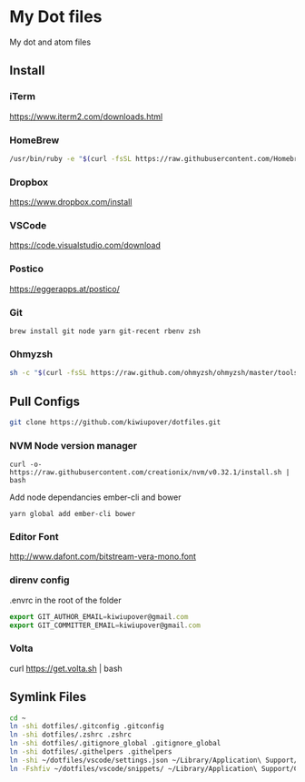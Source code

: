 # My Dot files
My dot and atom files

## Install
### iTerm
https://www.iterm2.com/downloads.html

### HomeBrew
```sh 
/usr/bin/ruby -e "$(curl -fsSL https://raw.githubusercontent.com/Homebrew/install/master/install)"
```

### Dropbox
https://www.dropbox.com/install

### VSCode 
https://code.visualstudio.com/download

### Postico
https://eggerapps.at/postico/



### Git
```
brew install git node yarn git-recent rbenv zsh

```

### Ohmyzsh
```sh
sh -c "$(curl -fsSL https://raw.github.com/ohmyzsh/ohmyzsh/master/tools/install.sh)"
```

## Pull Configs
```sh
git clone https://github.com/kiwiupover/dotfiles.git
```

### NVM Node version manager
`curl -o- https://raw.githubusercontent.com/creationix/nvm/v0.32.1/install.sh | bash`

Add node dependancies ember-cli and bower
```
yarn global add ember-cli bower
```

### Editor Font
http://www.dafont.com/bitstream-vera-mono.font

### direnv config
.envrc in the root of the folder
```js
export GIT_AUTHOR_EMAIL=kiwiupover@gmail.com
export GIT_COMMITTER_EMAIL=kiwiupover@gmail.com
```

### Volta
curl https://get.volta.sh | bash

## Symlink Files

```sh
cd ~
ln -shi dotfiles/.gitconfig .gitconfig
ln -shi dotfiles/.zshrc .zshrc
ln -shi dotfiles/.gitignore_global .gitignore_global
ln -shi dotfiles/.githelpers .githelpers
ln -shi ~/dotfiles/vscode/settings.json ~/Library/Application\ Support/Code/User/settings.json
ln -Fshfiv ~/dotfiles/vscode/snippets/ ~/Library/Application\ Support/Code/User
```
